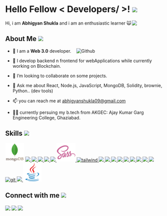 <h1> Hello Fellow < Developers/ >! <img src = "https://raw.githubusercontent.com/MartinHeinz/MartinHeinz/master/wave.gif" width = 30px> </h1>
<p align='center'>
</p>

<div size='20px'>
  <span>Hi, i am <b>Abhigyan Shukla</b> and i am an enthusiastic learner 🙀</span>
  <img align="right" width="100" src="https://avatars.githubusercontent.com/u/94078836?v=4">
</div>

<h2> About Me <img src = "https://media0.giphy.com/media/KDDpcKigbfFpnejZs6/giphy.gif?cid=ecf05e47oy6f4zjs8g1qoiystc56cu7r9tb8a1fe76e05oty&rid=giphy.gif" width = 100px></h2>

<img width="55%" align="right" alt="Github" src="https://raw.githubusercontent.com/onimur/.github/master/.resources/git-header.svg" />

- 🔭 I am a **Web 3.0** developer.
  
- 🌱 I develop backend n frontend for webApplications while currently working on Blockchain.
  
- 👯 I’m looking to collaborate on some projects.
  
- 💬 Ask me about React, Node.js, JavaScript, MongoDB, Solidity, brownie, Python.. (dev tools)
  
- 📫 you can reach me at abhigyanshukla09@gmail.com

- 👨‍🎓 currently persuing my b.tech from AKGEC: Ajay Kumar Garg Engineering College, Ghaziabad.

<h2> Skills <img src = "https://media2.giphy.com/media/QssGEmpkyEOhBCb7e1/giphy.gif?cid=ecf05e47a0n3gi1bfqntqmob8g9aid1oyj2wr3ds3mg700bl&rid=giphy.gif" width = 32px> </h2>
<a href="" target="_blank" rel="noreferrer"> <img src="https://raw.githubusercontent.com/devicons/devicon/master/icons/mongodb/mongodb-original-wordmark.svg" alt="mongodb" width="60px"/></a> 
<a href="" > <img width ='60px' src ='https://utillities.netlify.app/ToolImages/express.png'> </a>
<a href=""> <img width ='60px' src ='https://raw.githubusercontent.com/rahulbanerjee26/githubAboutMeGenerator/main/icons/reactjs.svg'> </a>
<a href=""> <img width ='60px' src ='https://utillities.netlify.app/ToolImages/nodeJS.jpg'> </a>
<a href= "" <img width ='60px' src ='https://raw.githubusercontent.com/rahulbanerjee26/githubAboutMeGenerator/main/icons/javascript.svg'> </a>
<a href= ""> <img width ='60px' src ='https://raw.githubusercontent.com/rahulbanerjee26/githubAboutMeGenerator/main/icons/html.svg'> </a>
<a href= ""> <img width ='60px' src ='https://raw.githubusercontent.com/rahulbanerjee26/githubAboutMeGenerator/main/icons/css.svg'> </a>
<a href= ""> <img src="https://raw.githubusercontent.com/devicons/devicon/master/icons/sass/sass-original.svg" alt="sass" width="60" </a> 
<a href= ""> <img src="https://www.vectorlogo.zone/logos/tailwindcss/tailwindcss-icon.svg" alt="tailwind" width="60"/> </a>
<a href= ""> <img width ='60px' src ='https://utillities.netlify.app/ToolImages/brownie.jpg'> </a>
<a href= ""> <img width ='60px' src ='https://utillities.netlify.app/ToolImages/hardhat.png'> </a>
<a href= ""> <img width ='60px' src ='https://utillities.netlify.app/ToolImages/ethereumBlockchain.jpg'> </a>
<a href= ""> <img width ='60px' src = 'https://utillities.netlify.app/ToolImages/solidity.png'> </a>
<a href= ""> <img width ='60px' src ='https://utillities.netlify.app/ToolImages/ganache.jpg'> </a>
<a href= ""> <img width ='60px' src ='https://utillities.netlify.app/ToolImages/metamask.png'> </a>
<a href= ""> <img width ='60px' src ='https://utillities.netlify.app/ToolImages/babel.jpg'> </a>
<a href= ""> <img width ='60px' src ='https://utillities.netlify.app/ToolImages/nextJS.png'> </a>
<a href= ""> <img width ='60px' src ='https://utillities.netlify.app/ToolImages/vscode.png'> </a>
<a href= ""> <img src="https://www.vectorlogo.zone/logos/git-scm/git-scm-icon.svg" alt="git" width="60"/> </a>
<a href= ""> <img width ='60px' src ='https://raw.githubusercontent.com/rahulbanerjee26/githubAboutMeGenerator/main/icons/python.svg'> </a>
<a href= ""> <img src="https://raw.githubusercontent.com/devicons/devicon/master/icons/java/java-original.svg" alt="java" width="60"/> </a>


<h2> Connect with me <img src='https://raw.githubusercontent.com/ShahriarShafin/ShahriarShafin/main/Assets/handshake.gif' width="100px"> </h2>
<a href = 'https://twitter.com/pryansh_' target="_blank"> <img width = '32px' align= 'center' src="https://raw.githubusercontent.com/rahulbanerjee26/githubAboutMeGenerator/main/icons/twitter.svg"/></a> 
<a href = 'https://github.com/Abhigyan-Sh' target="_blank"> <img width = '32px' align= 'center' src="https://raw.githubusercontent.com/rahulbanerjee26/githubAboutMeGenerator/main/icons/github.svg"/></a>
<a href = 'https://www.linkedin.com/in/abhigyan-shukla-057345252/' target="_blank"> <img width = '32px' align= 'center' src="https://raw.githubusercontent.com/rahulbanerjee26/githubAboutMeGenerator/main/icons/linked-in-alt.svg"/></a>
